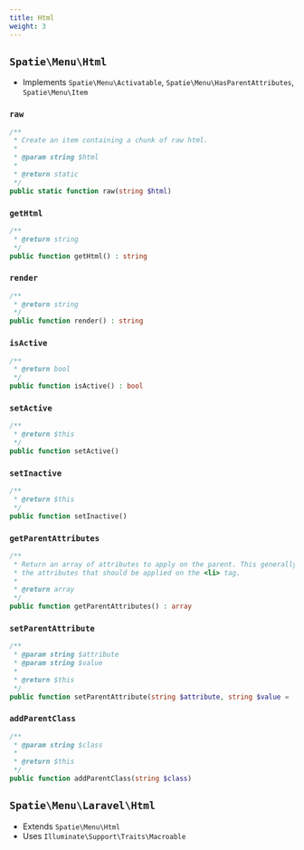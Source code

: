 ```yaml
---
title: Html
weight: 3
---
```


## `Spatie\Menu\Html`

- Implements `Spatie\Menu\Activatable`, `Spatie\Menu\HasParentAttributes`, `Spatie\Menu\Item`

### `raw`

```php
/**
 * Create an item containing a chunk of raw html.
 *
 * @param string $html
 *
 * @return static
 */
public static function raw(string $html)
```

### `getHtml`

```php
/**
 * @return string
 */
public function getHtml() : string
```

### `render`

```php
/**
 * @return string
 */
public function render() : string
```

### `isActive`

```php
/**
 * @return bool
 */
public function isActive() : bool
```

### `setActive`

```php
/**
 * @return $this
 */
public function setActive()
```

### `setInactive`

```php
/**
 * @return $this
 */
public function setInactive()
```

### `getParentAttributes`

```php
/**
 * Return an array of attributes to apply on the parent. This generally means
 * the attributes that should be applied on the <li> tag.
 *
 * @return array
 */
public function getParentAttributes() : array
```

### `setParentAttribute`

```php
/**
 * @param string $attribute
 * @param string $value
 *
 * @return $this
 */
public function setParentAttribute(string $attribute, string $value = '')
```

### `addParentClass`

```php
/**
 * @param string $class
 *
 * @return $this
 */
public function addParentClass(string $class)
```

## `Spatie\Menu\Laravel\Html`

- Extends `Spatie\Menu\Html`
- Uses `Illuminate\Support\Traits\Macroable`
